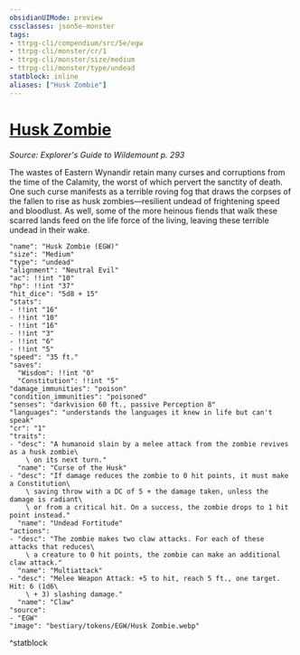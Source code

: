 ```yaml
---
obsidianUIMode: preview
cssclasses: json5e-monster
tags:
- ttrpg-cli/compendium/src/5e/egw
- ttrpg-cli/monster/cr/1
- ttrpg-cli/monster/size/medium
- ttrpg-cli/monster/type/undead
statblock: inline
aliases: ["Husk Zombie"]
---
```

# [Husk Zombie](3-Compendium\CLI\bestiary\undead/husk-zombie-egw.md)
*Source: Explorer's Guide to Wildemount p. 293*  

The wastes of Eastern Wynandir retain many curses and corruptions from the time of the Calamity, the worst of which pervert the sanctity of death. One such curse manifests as a terrible roving fog that draws the corpses of the fallen to rise as husk zombies—resilient undead of frightening speed and bloodlust. As well, some of the more heinous fiends that walk these scarred lands feed on the life force of the living, leaving these terrible undead in their wake.

```statblock
"name": "Husk Zombie (EGW)"
"size": "Medium"
"type": "undead"
"alignment": "Neutral Evil"
"ac": !!int "10"
"hp": !!int "37"
"hit_dice": "5d8 + 15"
"stats":
- !!int "16"
- !!int "10"
- !!int "16"
- !!int "3"
- !!int "6"
- !!int "5"
"speed": "35 ft."
"saves":
  "Wisdom": !!int "0"
  "Constitution": !!int "5"
"damage_immunities": "poison"
"condition_immunities": "poisoned"
"senses": "darkvision 60 ft., passive Perception 8"
"languages": "understands the languages it knew in life but can't speak"
"cr": "1"
"traits":
- "desc": "A humanoid slain by a melee attack from the zombie revives as a husk zombie\
    \ on its next turn."
  "name": "Curse of the Husk"
- "desc": "If damage reduces the zombie to 0 hit points, it must make a Constitution\
    \ saving throw with a DC of 5 + the damage taken, unless the damage is radiant\
    \ or from a critical hit. On a success, the zombie drops to 1 hit point instead."
  "name": "Undead Fortitude"
"actions":
- "desc": "The zombie makes two claw attacks. For each of these attacks that reduces\
    \ a creature to 0 hit points, the zombie can make an additional claw attack."
  "name": "Multiattack"
- "desc": "Melee Weapon Attack: +5 to hit, reach 5 ft., one target. Hit: 6 (1d6\
    \ + 3) slashing damage."
  "name": "Claw"
"source":
- "EGW"
"image": "bestiary/tokens/EGW/Husk Zombie.webp"
```
^statblock